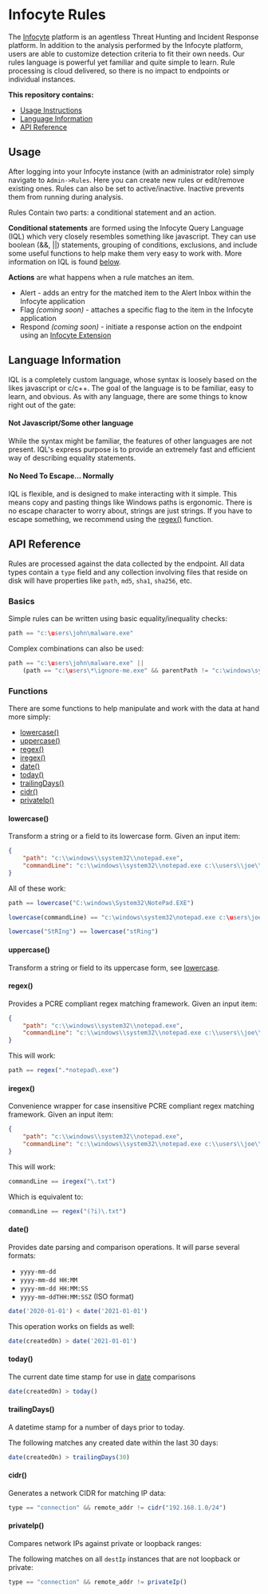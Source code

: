 # Infocyte Rules
The [Infocyte](https://www.infocyte.com) platform is an agentless Threat Hunting and Incident
Response platform.
In addition to the analysis performed by the Infocyte platform, users are able to customize
detection criteria to fit their own needs.
Our rules language is powerful yet familiar and quite simple to learn.
Rule processing is cloud delivered, so there is no impact to endpoints or individual instances.

**This repository contains:**
- [Usage Instructions](#usage)
- [Language Information](#language-information)
- [API Reference](#api-reference)


## Usage
After logging into your Infocyte instance (with an administrator role) simply navigate to
`Admin->Rules`.
Here you can create new rules or edit/remove existing ones.
Rules can also be set to active/inactive. Inactive prevents them from running during analysis.

Rules Contain two parts: a conditional statement and an action.

**Conditional statements** are formed using the Infocyte Query Language (IQL) which very closely
resembles something like javascript. They can use boolean (&&, ||) statements, grouping of
conditions, exclusions, and include some useful functions to help make them very easy to work with.
More information on IQL is found [below](#api-reference).

**Actions** are what happens when a rule matches an item.
- Alert - adds an entry for the matched item to the Alert Inbox within the Infocyte application
- Flag *(coming soon)* - attaches a specific flag to the item in the Infocyte application
- Respond *(coming soon)* - initiate a response action on the endpoint using an [Infocyte Extension](https://github.com/infocyte/extensions)

## Language Information
IQL is a completely custom language, whose syntax is loosely based on the likes javascript or c/c++.
The goal of the language is to be familiar, easy to learn, and obvious. As with any language, there
are some things to know right out of the gate:

#### Not Javascript/Some other language
While the syntax might be familiar, the features of other languages are not present.
IQL's express purpose is to provide an extremely fast and efficient way of describing equality statements.

#### No Need To Escape... Normally
IQL is flexible, and is designed to make interacting with it simple.
This means copy and pasting things like Windows paths is ergonomic.
There is no escape character to worry about, strings are just strings.
If you have to escape something, we recommend using the [regex()](#regex) function.


## API Reference
Rules are processed against the data collected by the endpoint. All data types contain a `type` field and any collection involving
files that reside on disk will have properties like `path`, `md5`, `sha1`, `sha256`, etc.

### Basics

Simple rules can be written using basic equality/inequality checks:

```javascript
path == "c:\users\john\malware.exe"
```

Complex combinations can also be used:

```javascript
path == "c:\users\john\malware.exe" ||
    (path == "c:\users\*\ignore-me.exe" && parentPath != "c:\windows\system32\explorer.exe")
```

### Functions
There are some functions to help manipulate and work with the data at hand more simply:

- [lowercase()](#lowercase)
- [uppercase()](#uppercase)
- [regex()](#regex)
- [iregex()](#iregex)
- [date()](#date)
- [today()](#today)
- [trailingDays()](#trailingDays)
- [cidr()](#cidr)
- [privateIp()](#privateIp)

#### lowercase()
Transform a string or a field to its lowercase form. Given an input item:

```json
{
    "path": "c:\\windows\\system32\\notepad.exe",
    "commandLine": "c:\\windows\\system32\\notepad.exe c:\\users\\joe\\Documents\\Passwords.TXT",
}
```

All of these work:

```javascript
path == lowercase("C:\windows\System32\NotePad.EXE")
```

```javascript
lowercase(commandLine) == "c:\windows\system32\notepad.exe c:\users\joe\documents\passwords.txt",
```

```javascript
lowercase("StRIng") == lowercase("stRing")
```

#### uppercase()
Transform a string or field to its uppercase form, see [lowercase](#lowercase).

#### regex()
Provides a PCRE compliant regex matching framework. Given an input item:

```json
{
    "path": "c:\\windows\\system32\\notepad.exe",
    "commandLine": "c:\\windows\\system32\\notepad.exe c:\\users\\joe\\Documents\\Passwords.TXT",
}
```

This will work:

```javascript
path == regex(".*notepad\.exe")
```

#### iregex()
Convenience wrapper for case insensitive PCRE compliant regex matching framework. Given an input item:

```json
{
    "path": "c:\\windows\\system32\\notepad.exe",
    "commandLine": "c:\\windows\\system32\\notepad.exe c:\\users\\joe\\Documents\\Passwords.TXT",
}
```

This will work:

```javascript
commandLine == iregex("\.txt")
```

Which is equivalent to:

```javascript
commandLine == regex("(?i)\.txt")
```

#### date()
Provides date parsing and comparison operations. It will parse several formats:
- `yyyy-mm-dd`
- `yyyy-mm-dd HH:MM`
- `yyyy-mm-dd HH:MM:SS`
- `yyyy-mm-ddTHH:MM:SSZ` (ISO format)

```javascript
date('2020-01-01') < date('2021-01-01')
```

This operation works on fields as well:

```javascript
date(createdOn) > date('2021-01-01')
```

#### today()
The current date time stamp for use in [date](#date) comparisons

```javascript
date(createdOn) > today()
```

#### trailingDays()
A datetime stamp for a number of days prior to today.

The following matches any created date within the last 30 days:

```javascript
date(createdOn) > trailingDays(30)
```

#### cidr()
Generates a network CIDR for matching IP data:

```javascript
type == "connection" && remote_addr != cidr("192.168.1.0/24")
```

#### privateIp()
Compares network IPs against private or loopback ranges:

The following matches on all `destIp` instances that are not loopback or private:

```javascript
type == "connection" && remote_addr != privateIp()
```

